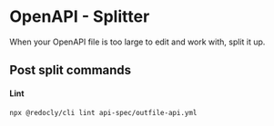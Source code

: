 # OpenAPI - Splitter

When your OpenAPI file is too large to edit and work with, split it up.

## Post split commands

#### Lint

```
npx @redocly/cli lint api-spec/outfile-api.yml
```
